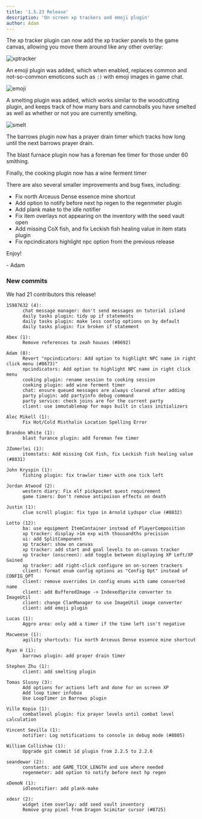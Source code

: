 ```yaml
---
title: '1.5.23 Release'
description: 'On screen xp trackers and emoji plugin'
author: Adam
---
```


The xp tracker plugin can now add the xp tracker panels to the game canvas,
allowing you move them around like any other overlay:

![xptracker](/img/blog/1.5.23-Release/xptracker.png)

An emoji plugin was added, which when enabled, replaces common and not-so-common
emoticons such as `:)` with emoji images in game chat.

![emoji](/img/blog/1.5.23-Release/emoji.png)

A smelting plugin was added, which works similar to the woodcutting plugin, and
keeps track of how many bars and cannoballs you have smelted as well as whether
or not you are currently smelting.

![smelt](/img/blog/1.5.23-Release/smelt.png)

The barrows plugin now has a prayer drain timer which tracks how long until the
next barrows prayer drain.

The blast furnace plugin now has a foreman fee timer for those under 60
smithing.

Finally, the cooking plugin now has a wine ferment timer

There are also several smaller improvements and bug fixes, including:

- Fix north Arceuus Dense essence mine shortcut
- Add option to notify before next hp regen to the regenmeter plugin
- Add plank make to the idle notifier
- Fix item overlays not appearing on the inventory with the seed vault open
- Add missing CoX fish, and fix Leckish fish healing value in item stats plugin
- Fix npcindicators highlight npc option from the previous release

Enjoy!

\- Adam

### New commits

We had 21 contributors this release!

```
15987632 (4):
      chat message manager: don't send messages on tutorial island
      daily tasks plugin: tidy up if statements
      daily tasks plugin: make less config options on by default
      daily tasks plugin: fix broken if statement

Abex (1):
      Remove references to zeah houses (#8692)

Adam (8):
      Revert "npcindicators: Add option to highlight NPC name in right click menu (#8673)"
      npcindicators: Add option to highlight NPC name in right click menu
      cooking plugin: rename session to cooking session
      cooking plugin: add wine ferment timer
      chat: ensure queued messages are always cleared after adding
      party plugin: add partyinfo debug command
      party service: check joins are for the current party
      client: use immutablemap for maps built in class initializers

Alec Mikell (1):
      Fix Hot/Cold Misthalin Location Spelling Error

Brandon White (1):
      blast furance plugin: add foreman fee timer

JZomerlei (1):
      itemstats: Add missing CoX fish, fix Leckish fish healing value (#8831)

John Kryspin (1):
      fishing plugin: fix trawler timer with one tick left

Jordan Atwood (2):
      western diary: Fix elf pickpocket quest requirement
      game timers: Don't remove antipoison effects on death

Justin (1):
      clue scroll plugin: fix typo in Arnold Lydspor clue (#8832)

Lotto (12):
      ba: use equipment ItemContainer instead of PlayerComposition
      xp tracker: display >1m exp with thousandths precision
      ui: add SplitComponent
      xp tracker: show on canvas
      xp tracker: add start and goal levels to on-canvas tracker
      xp tracker (onscreen): add toggle between displaying XP Left/XP Gained
      xp tracker: add right-click configure on on-screen trackers
      client: format enum config options as "Config Opt" instead of CONFIG_OPT
      client: remove overrides in config enums with same converted name
      client: add BufferedImage -> IndexedSprite converter to ImageUtil
      client: change ClanManager to use ImageUtil image converter
      client: add emoji plugin

Lucas (1):
      Aggro area: only add a timer if the time left isn't negative

Macweese (1):
      agility shortcuts: fix north Arceuus Dense essence mine shortcut

Ryan H (1):
      barrows plugin: add prayer drain timer

Stephen Zhu (1):
      client: add smelting plugin

Tomas Slusny (3):
      Add options for actions left and done for on screen XP
      Add loop timer infobox
      Use LoopTimer in Barrows plugin

Ville Kopio (1):
      combatlevel plugin: fix prayer levels until combat level calculation

Vincent Sevilla (1):
      notifier: Log notifications to console in debug mode (#8805)

William Collishaw (1):
      Upgrade git commit id plugin from 2.2.5 to 2.2.6

seandewar (2):
      constants: add GAME_TICK_LENGTH and use where needed
      regenmeter: add option to notify before next hp regen

xDemoN (1):
      idlenotifier: add plank-make

xdesr (2):
      widget item overlay: add seed vault inventory
      Remove gray pixel from Dragon Scimitar cursor (#8725)
```
